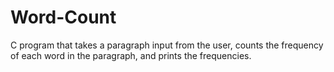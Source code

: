 # Word-Count
C program that takes a paragraph input from the user, counts the frequency of each word in the paragraph, and prints the frequencies.
